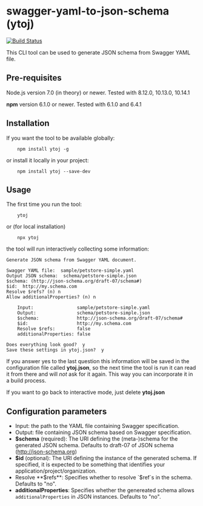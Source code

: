 # swagger-yaml-to-json-schema (ytoj)

[![Build Status](https://travis-ci.org/tromgy/swagger-yaml-to-json-schema.png?branch=master)](https://travis-ci.org/tromgy/swagger-yaml-to-json-schema)

This CLI tool can be used to generate JSON schema from Swagger YAML file.

## Pre-requisites

Node.js version 7.0 (in theory) or newer. Tested with 8.12.0, 10.13.0, 10.14.1

**npm** version 6.1.0 or newer. Tested with 6.1.0 and 6.4.1

## Installation

If you want the tool to be available globally:

```
    npm install ytoj -g
```

or install it locally in your project:

```
    npm install ytoj --save-dev
```

## Usage

The first time you run the tool:

```
    ytoj
```

or (for local installation)

```
    npx ytoj
```

the tool will run interactively collecting some information:

```
Generate JSON schema from Swagger YAML document.

Swagger YAML file:  sample/petstore-simple.yaml
Output JSON schema:  schema/petstore-simple.json
$schema: (http://json-schema.org/draft-07/schema#)  
$id:  http://my.schema.com
Resolve $refs? (n) n
Allow additionalProperties? (n) n

	Input:                sample/petstore-simple.yaml
	Output:               schema/petstore-simple.json
	$schema:              http://json-schema.org/draft-07/schema#
	$id:                  http://my.schema.com
	Resolve $refs:        false
	additionalProperties: false

Does everything look good?  y
Save these settings in ytoj.json?  y
```

If you answer yes to the last question this information will be saved in the configuration file called **ytoj.json**, so the next time the tool is run it can read it from there and will _not_ ask for it again. This way you can incorporate it in a build process.

If you want to go back to interactive mode, just delete **ytoj.json**

## Configuration parameters

- Input: the path to the YAML file containing Swagger specification.
- Output: file containing JSON schema based on Swagger specification.
- **$schema** (required): The URI defining the (meta-)schema for the generated JSON schema. Defaults to draft-07 of JSON schema (http://json-schema.org)
- **$id** (optional): The URI defining the instance of the generated schema. If specified, it is expected to be something that identifies your application/project/organization.
- Resolve **$refs**: Specifies whether to resolve `$ref`s in the schema. Defaults to "no".
- **additionalProperties**: Specifies whether the genereated schema allows `additionalProperties` in JSON instances. Defaults to "no".
